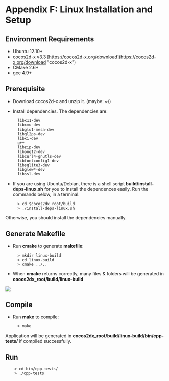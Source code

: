 # Appendix F: Linux Installation and Setup

## Environment Requirements
* Ubuntu 12.10+
* cocos2d-x v3.3 [https://cocos2d-x.org/download](https://cocos2d-x.org/download "cocos2d-x")
* CMake 2.6+
* gcc 4.9+

## Prerequisite
* Download cocos2d-x and unzip it. (maybe: ~/)

* Install dependencies. The dependencies are:

		libx11-dev
		libxmu-dev
		libglu1-mesa-dev
		libgl2ps-dev
		libxi-dev
		g++
		libzip-dev
		libpng12-dev
		libcurl4-gnutls-dev
		libfontconfig1-dev
		libsqlite3-dev
		libglew*-dev
		libssl-dev

* If you are using Ubuntu/Debian, there is a shell script __build/install-deps-linux.sh__
for you to install the dependences easily. Run the commands below, in a terminal:  

    	> cd $cocos2dx_root/build
    	> ./install-deps-linux.sh

Otherwise, you should install the dependencies manually.

## Generate Makefile

* Run __cmake__ to generate __makefile__:

    	> mkdir linux-build
    	> cd linux-build
    	> cmake ../..

* When __cmake__ returns correctly, many files & folders will be generated in  
__coocs2dx_root/build/linux-build__

![](F-img/1.png "")

## Compile

* Run __make__ to compile:

    	> make

Application will be generated in __cocos2dx_root/build/linux-build/bin/cpp-tests/__
if compiled successfully.

## Run

		> cd bin/cpp-tests/
		> ./cpp-tests
